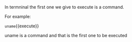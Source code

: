 In termninal the first one we give to execute is a command.

For example:

`uname`{{execute}} 

uname is a command and that is the first one to be executed